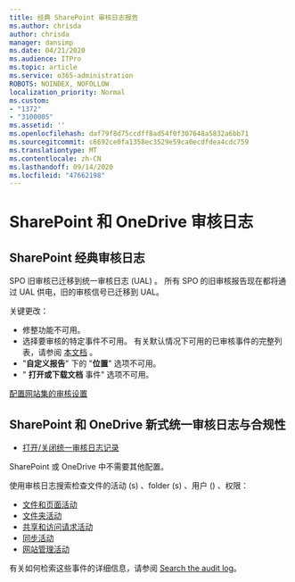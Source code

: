 ```yaml
---
title: 经典 SharePoint 审核日志报告
ms.author: chrisda
author: chrisda
manager: dansimp
ms.date: 04/21/2020
ms.audience: ITPro
ms.topic: article
ms.service: o365-administration
ROBOTS: NOINDEX, NOFOLLOW
localization_priority: Normal
ms.custom:
- "1372"
- "3100005"
ms.assetid: ''
ms.openlocfilehash: daf79f8d75ccdff8ad54f0f307648a5832a6bb71
ms.sourcegitcommit: c6692ce0fa1358ec3529e59ca0ecdfdea4cdc759
ms.translationtype: MT
ms.contentlocale: zh-CN
ms.lasthandoff: 09/14/2020
ms.locfileid: "47662198"
---
```

# <a name="sharepoint-and-onedrive-audit-logs"></a>SharePoint 和 OneDrive 审核日志

## <a name="sharepoint-classic-audit-logs"></a>SharePoint 经典审核日志

SPO 旧审核已迁移到统一审核日志 (UAL) 。 所有 SPO 的旧审核报告现在都将通过 UAL 供电，旧的审核信号已迁移到 UAL。

关键更改：

* 修整功能不可用。
* 选择要审核的特定事件不可用。 有关默认情况下可用的已审核事件的完整列表，请参阅 [本文档](https://docs.microsoft.com/microsoft-365/compliance/search-the-audit-log-in-security-and-compliance) 。
* "**自定义报告**" 下的 "**位置**" 选项不可用。
* " **打开或下载文档** 事件" 选项不可用。

[配置网站集的审核设置](https://support.office.com/article/Configure-audit-settings-for-a-site-collection-A9920C97-38C0-44F2-8BCB-4CF1E2AE22D2)

## <a name="sharepoint-and-onedrive-modern-unified-audit-logs-from-compliance"></a>SharePoint 和 OneDrive 新式统一审核日志与合规性

* [打开/关闭统一审核日志记录](https://docs.microsoft.com/microsoft-365/compliance/turn-audit-log-search-on-or-off) 

SharePoint 或 OneDrive 中不需要其他配置。

使用审核日志搜索检查文件的活动 (s) 、folder (s) 、用户 () 、权限：

* [文件和页面活动](https://docs.microsoft.com/microsoft-365/compliance/search-the-audit-log-in-security-and-compliance)
* [文件夹活动](https://docs.microsoft.com/microsoft-365/compliance/search-the-audit-log-in-security-and-compliance#folder-activities)
* [共享和访问请求活动](https://docs.microsoft.com/microsoft-365/compliance/search-the-audit-log-in-security-and-compliance#sharing-and-access-request-activities)
* [同步活动](https://docs.microsoft.com/microsoft-365/compliance/search-the-audit-log-in-security-and-compliance#synchronization-activities)
* [网站管理活动](https://docs.microsoft.com/microsoft-365/compliance/search-the-audit-log-in-security-and-compliance#site-administration-activities)

有关如何检索这些事件的详细信息，请参阅 [Search the audit log](https://docs.microsoft.com/microsoft-365/compliance/search-the-audit-log-in-security-and-compliance#search-the-audit-log)。
